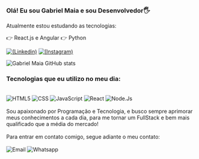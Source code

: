 ### Olá! Eu sou Gabriel Maia e sou Desenvolvedor🖐 
Atualmente estou estudando as tecnologias:

👉 React.js e Angular
👉 Python

[![(Linkedin)](https://img.shields.io/badge/LinkedIn-0077B5?style=for-the-badge&logo=linkedin&logoColor=white)](https://www.linkedin.com/in/gabriel-ribeiro-maia-ba786b223/)
[![(Instagram)](https://img.shields.io/badge/Instagram-E4405F?style=for-the-badge&logo=instagram&logoColor=white)](https://instagram.com/gaabrielmaia_)

![Gabriel Maia GitHub stats](https://github-readme-stats.vercel.app/api?username=GabriellMaiaa&show_icons=true&theme=dracula)

### Tecnologias que eu utilizo no meu dia:

<div style="display: inline_block"><br/>
<img align_items="center" alt="HTML5" src="https://img.shields.io/badge/HTML5-E34F26?style=for-the-badge&logo=html5&logoColor=white">
<img align_items="center" alt="CSS" src="https://img.shields.io/badge/CSS3-1572B6?style=for-the-badge&logo=css3&logoColor=white">
<img align_items="center" alt="JavaScript" src="https://img.shields.io/badge/JavaScript-F7DF1E?style=for-the-badge&logo=javascript&logoColor=black">
<img align_items="center" alt="React" src="https://img.shields.io/badge/React-20232A?style=for-the-badge&logo=react&logoColor=61DAFB">
<img align_items="center" alt="Node.Js" src="https://img.shields.io/badge/Node.js-43853D?style=for-the-badge&logo=node.js&logoColor=white">


</div>
<br>
Sou apaixonado por Programação e Tecnologia, e busco sempre aprimorar meus conhecimentos a cada dia, para me tornar um FullStack e bem mais qualificado que a média do mercado!
<br><br>
Para entrar em contato comigo, segue adiante o meu contato:
<br><br>
<img align_items="center" alt="Email" src="https://img.shields.io/badge/Gmail-D14836?style=for-the-badge&logo=gmail&logoColor=white">
<img align_items="center" alt="Whatsapp" alt="Email" src="https://img.shields.io/badge/WhatsApp-25D366?style=for-the-badge&logo=whatsapp&logoColor=white">
